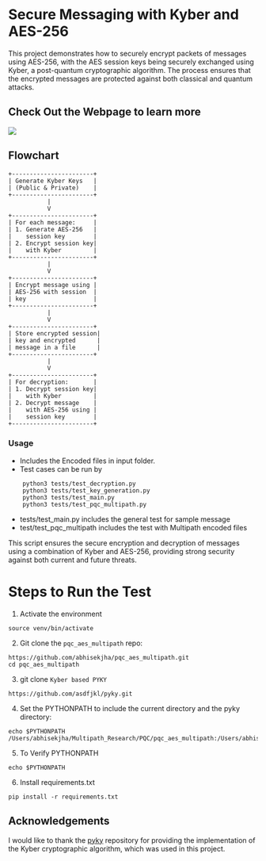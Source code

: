 # Secure Messaging with Kyber and AES-256

This project demonstrates how to securely encrypt packets of messages using AES-256, with the AES session keys being securely exchanged using Kyber, a post-quantum cryptographic algorithm. The process ensures that the encrypted messages are protected against both classical and quantum attacks.

## Check Out the Webpage to learn more
<a href="https://www.abhisekjha.com.np/pqc_aes_multipath">
    <img src="https://img.shields.io/badge/Website-PQC-AES-red?style=flat-square">
</a>


## Flowchart

```plaintext
+-----------------------+
| Generate Kyber Keys   |
| (Public & Private)    |
+-----------------------+
           |
           V
+-----------------------+
| For each message:     |
| 1. Generate AES-256   |
|    session key        |
| 2. Encrypt session key|
|    with Kyber         |
+-----------------------+
           |
           V
+-----------------------+
| Encrypt message using |
| AES-256 with session  |
| key                   |
+-----------------------+
           |
           V
+-----------------------+
| Store encrypted session|
| key and encrypted      |
| message in a file      |
+-----------------------+
           |
           V
+-----------------------+
| For decryption:       |
| 1. Decrypt session key|
|    with Kyber         |
| 2. Decrypt message    |
|    with AES-256 using |
|    session key        |
+-----------------------+
```

### Usage
- Includes the Encoded files in input folder.
- Test cases can be run by
``` python3 tests/test_encryption.py
    python3 tests/test_decryption.py
    python3 tests/test_key_generation.py
    python3 tests/test_main.py
    python3 tests/test_pqc_multipath.py
```
- tests/test_main.py includes the general test for sample message
- test/test_pqc_multipath includes the test with Multipath encoded files

This script ensures the secure encryption and decryption of messages using a combination of Kyber and AES-256, providing strong security against both current and future threats.

# Steps to Run the Test

1. Activate the environment
```
source venv/bin/activate
```

2. Git clone the `pqc_aes_multipath` repo:
```
https://github.com/abhisekjha/pqc_aes_multipath.git
cd pqc_aes_multipath

```

3. git clone `Kyber based PYKY`
```
https://github.com/asdfjkl/pyky.git

```


4. Set the PYTHONPATH to include the current directory and the pyky directory:
```
echo $PYTHONPATH /Users/abhisekjha/Multipath_Research/PQC/pqc_aes_multipath:/Users/abhisekjha/Multipath_Research/PQC/pqc_aes_multipath/pyky
```
5. To Verify PYTHONPATH

```
echo $PYTHONPATH

```

6. Install requirements.txt
```
pip install -r requirements.txt

```

## Acknowledgements

I would like to thank the [pyky](https://github.com/asdfjkl/pyky) repository for providing the implementation of the Kyber cryptographic algorithm, which was used in this project.
